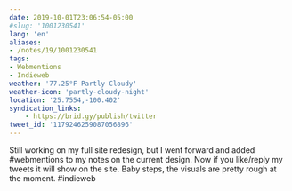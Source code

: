 ```yaml
---
date: 2019-10-01T23:06:54-05:00
#slug: '1001230541'
lang: 'en'
aliases:
- /notes/19/1001230541
tags:
- Webmentions
- Indieweb
weather: '77.25°F Partly Cloudy'
weather-icon: 'partly-cloudy-night'
location: '25.7554,-100.402'
syndication_links:
    - https://brid.gy/publish/twitter
tweet_id: '1179246259087056896'
---
```

Still working on my full site redesign, but I went forward and added #webmentions to my notes on the current design.
Now if you like/reply my tweets it will show on the site. Baby steps, the visuals are pretty rough at the moment. #indieweb

